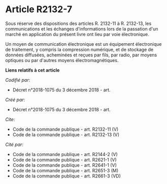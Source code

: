 # Article R2132-7

Sous réserve des dispositions des articles R. 2132-11 à R. 2132-13, les communications et les échanges d'informations lors de
la passation d'un marché en application du présent livre ont lieu par voie électronique. 

Un moyen de communication électronique est un équipement électronique de traitement, y compris la compression numérique, et
de stockage de données diffusées, acheminées et reçues par fils, par radio, par moyens optiques ou par d'autres moyens
électromagnétiques.

**Liens relatifs à cet article**

_Codifié par_:

  - Décret n°2018-1075 du 3 décembre 2018 - art.

_Créé par_:

  - Décret n°2018-1075 du 3 décembre 2018 - art.

_Cite_:

  - Code de la commande publique - art. R2132-11 (V)
  - Code de la commande publique - art. R2132-13 (V)

_Cité par_:

  - Code de la commande publique - art. R2144-2 (V)
  - Code de la commande publique - art. R2621-1 (V)
  - Code de la commande publique - art. R2641-1 (V)
  - Code de la commande publique - art. R2651-3 (M)
  - Code de la commande publique - art. R2661-3 (VD)
